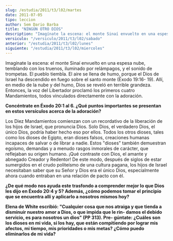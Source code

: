 ```yaml
---
slug: /estudia/2011/t3/l02/martes
date: 2011-07-05
tipo: leccion
author: Sem Dario Barba
title: "NINGÚN OTRO DIOS"
description: "Imagínate la escena: el monte Sinaí envuelto en una espesa nube, temblando con  los truenos, iluminado por relámpagos, y el sonido de trompetas."
versiculo: "/versiculo/2011/t3/l02/sabado"
anterior: "/estudia/2011/t3/l02/lunes"
siguiente: "/estudia/2011/t3/l02/miercoles"
---
```


Imagínate la escena: el monte Sinaí envuelto en una espesa nube, temblando con los truenos, iluminado por relámpagos, y el sonido de trompetas. El pueblo tiembla. El aire se llena de humo, porque el Dios de Israel ha descendido en fuego sobre el santo monte (Éxodo 19:16- 19). Allí, en medio de la nube y del humo, Dios se reveló en terrible grandeza. Entonces, la voz del Libertador proclamó los primeros cuatro Mandamientos, todos vinculados directamente con la adoración.

**Concéntrate en Éxodo 20:1 al 6. ¿Qué puntos importantes se presentan en estos versículos acerca de la adoración?**

Los Diez Mandamientos comienzan con un recordativo de la liberación de los hijos de Israel, que pronuncia Dios. Solo Dios, el verdadero Dios, el único Dios, podría haber hecho eso por ellos. Todos los otros dioses, tales como los dioses de Egipto, eran dioses falsos, creaciones humanas incapaces de salvar o de librar a nadie. Estos "dioses" también demuestran egoísmo, demandas y a menudo rasgos inmorales de carácter, que reflejaban su origen humano. ¡Qué contraste con Dios, el amante y abnegado Creador y Redentor! De este modo, después de siglos de estar sumergidos en el crudo politeísmo de una cultura pagana, los hijos de Israel necesitaban saber que su Señor y Dios era el único Dios, especialmente ahora cuando entraban en una relación de pacto con él.

**¿De qué modo nos ayuda este trasfondo a comprender mejor lo que Dios les dijo en Éxodo 20:4 y 5? Además, ¿cómo podemos tomar el principio que se encuentra allí y aplicarlo a nosotros mismos hoy?**

**Elena de White escribió: "Cualquier cosa que nos atraiga y que tienda a disminuir nuestro amor a Dios, o que impida que le rin- damos el debido servicio, es para nosotros un dios" (PP 313). Pre- gúntate: ¿Cuáles son los dioses en mi vida, si los hay, que están compitiendo por lograr mis afectos, mi tiempo, mis prioridades o mis metas? ¿Cómo puedo eliminarlos de mi vida?**
